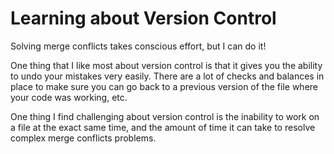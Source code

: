 # Learning about Version Control

Solving merge conflicts takes conscious effort, but I can do it!

One thing that I like most about version control is that it gives you the ability to undo your mistakes very easily. There are a lot of checks and balances in place to make sure you can go back to a previous version of the file where your code was working, etc.

One thing I find challenging about version control is the inability to work on a file at the exact same time, and the amount of time it can take to resolve complex merge conflicts problems.
